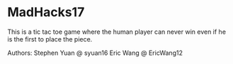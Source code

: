 # MadHacks17

This is a tic tac toe game where the human player can never win even if he is the first to place the piece. 

Authors: Stephen Yuan @ syuan16          Eric Wang @ EricWang12
